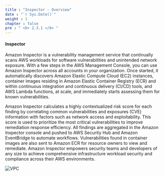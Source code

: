 ```yaml
---
title : "Inspector - Overview"
date : "`r Sys.Date()`"
weight : 1
chapter : false
pre : " <b> 2.3.1 </b> "
---
```



#### Inspector
Amazon Inspector is a vulnerability management service that continually scans AWS workloads for software vulnerabilities and unintended network exposure. With a few steps in the AWS Management Console, you can use Amazon Inspector across all accounts in your organization. Once started, it automatically discovers Amazon Elastic Compute Cloud (EC2) instances, container images residing in Amazon Elastic Container Registry (ECR) and within continuous integration and continuous delivery (CI/CD) tools, and AWS Lambda functions, at scale, and immediately starts assessing them for known vulnerabilities.

Amazon Inspector calculates a highly contextualized risk score for each finding by correlating common vulnerabilities and exposures (CVE) information with factors such as network access and exploitability. This score is used to prioritize the most critical vulnerabilities to improve remediation response efficiency. All findings are aggregated in the Amazon Inspector console and pushed to AWS Security Hub and Amazon EventBridge to automate workflows. Vulnerabilities found in container images are also sent to Amazon ECR for resource owners to view and remediate. Amazon Inspector empowers security teams and developers of any size to achieve comprehensive infrastructure workload security and compliance across their AWS environments.

![VPC](/images/2/2.3/2.3.1/s1.png)